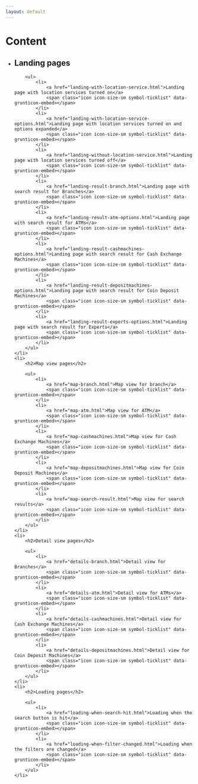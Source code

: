 ```yaml
---
layout: default
---
```


<h1>Content</h1>

<ul>
	<li>
		<h2>Landing pages</h2>

		<ul>
			<li>
				<a href="landing-with-location-service.html">Landing page with location services turned on</a>
				<span class="icon icon-size-sm symbol-ticklist" data-grunticon-embed></span>
			</li>
			<li>
				<a href="landing-with-location-service-options.html">Landing page with location services turned on and options expanded</a>
				<span class="icon icon-size-sm symbol-ticklist" data-grunticon-embed></span>
			</li>
			<li>
				<a href="landing-without-location-service.html">Landing page with location services turned off</a>
				<span class="icon icon-size-sm symbol-ticklist" data-grunticon-embed></span>
			</li>
			<li>
				<a href="landing-result-branch.html">Landing page with search result for Branches</a>
				<span class="icon icon-size-sm symbol-ticklist" data-grunticon-embed></span>
			</li>
			<li>
				<a href="landing-result-atm-options.html">Landing page with search result for ATMs</a>
				<span class="icon icon-size-sm symbol-ticklist" data-grunticon-embed></span>
			</li>
			<li>
				<a href="landing-result-cashmachines-options.html">Landing page with search result for Cash Exchange Machines</a>
				<span class="icon icon-size-sm symbol-ticklist" data-grunticon-embed></span>
			</li>
			<li>
				<a href="landing-result-depositmachines-options.html">Landing page with search result for Coin Deposit Machines</a>
				<span class="icon icon-size-sm symbol-ticklist" data-grunticon-embed></span>
			</li>
			<li>
				<a href="landing-result-experts-options.html">Landing page with search result for Experts</a>
				<span class="icon icon-size-sm symbol-ticklist" data-grunticon-embed></span>
			</li>
		</ul>
	</li>
	<li>
		<h2>Map view pages</h2>

		<ul>
			<li>
				<a href="map-branch.html">Map view for branch</a>
				<span class="icon icon-size-sm symbol-ticklist" data-grunticon-embed></span>
			</li>
			<li>
				<a href="map-atm.html">Map view for ATM</a>
				<span class="icon icon-size-sm symbol-ticklist" data-grunticon-embed></span>
			</li>
			<li>
				<a href="map-cashmachines.html">Map view for Cash Exchange Machines</a>
				<span class="icon icon-size-sm symbol-ticklist" data-grunticon-embed></span>
			</li>
			<li>
				<a href="map-depositmachines.html">Map view for Coin Deposit Machines</a>
				<span class="icon icon-size-sm symbol-ticklist" data-grunticon-embed></span>
			</li>
			<li>
				<a href="map-search-result.html">Map view for search results</a>
				<span class="icon icon-size-sm symbol-ticklist" data-grunticon-embed></span>
			</li>
		</ul>
	</li>
	<li>
		<h2>Detail view pages</h2>

		<ul>
			<li>
				<a href="details-branch.html">Detail view for Branches</a>
				<span class="icon icon-size-sm symbol-ticklist" data-grunticon-embed></span>
			</li>
			<li>
				<a href="details-atm.html">Detail view for ATMs</a>
				<span class="icon icon-size-sm symbol-ticklist" data-grunticon-embed></span>
			</li>
			<li>
				<a href="details-cashmachines.html">Detail view for Cash Exchange Machines</a>
				<span class="icon icon-size-sm symbol-ticklist" data-grunticon-embed></span>
			</li>
			<li>
				<a href="details-depositmachines.html">Detail view for Coin Deposit Machines</a>
				<span class="icon icon-size-sm symbol-ticklist" data-grunticon-embed></span>
			</li>
		</ul>
	</li>
	<li>
		<h2>Loading pages</h2>

		<ul>
			<li>
				<a href="loading-when-search-hit.html">Loading when the search button is hit</a>
				<span class="icon icon-size-sm symbol-ticklist" data-grunticon-embed></span>
			</li>
			<li>
				<a href="loading-when-filter-changed.html">Loading when the filters are changed</a>
				<span class="icon icon-size-sm symbol-ticklist" data-grunticon-embed></span>
			</li>
		</ul>
	</li>
</ul>